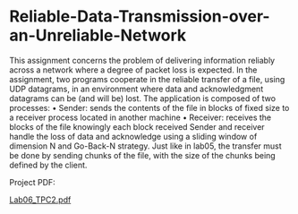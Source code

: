 # Reliable-Data-Transmission-over-an-Unreliable-Network


This assignment concerns the problem of delivering information reliably across a network where a
degree of packet loss is expected. In the assignment, two programs cooperate in the reliable transfer
of a file, using UDP datagrams, in an environment where data and acknowledgment datagrams can
be (and will be) lost. The application is composed of two processes:
• Sender: sends the contents of the file in blocks of fixed size to a receiver process located in
another machine
• Receiver: receives the blocks of the file knowingly each block received
Sender and receiver handle the loss of data and acknowledge using a sliding window of dimension N
and Go-Back-N strategy. Just like in lab05, the transfer must be done by sending chunks of the file,
with the size of the chunks being defined by the client.


Project PDF:

[Lab06_TPC2.pdf](https://github.com/user-attachments/files/18660971/Lab06_TPC2.pdf)
